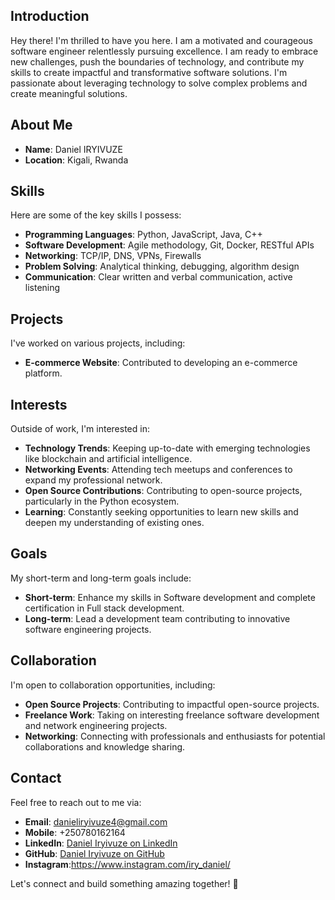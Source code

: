 ## Introduction
Hey there! I'm thrilled to have you here. I am a motivated and courageous software engineer relentlessly pursuing excellence. I am ready to embrace new challenges, push the boundaries of technology, and contribute my skills to create impactful and transformative software solutions. I'm passionate about leveraging technology to solve complex problems and create meaningful solutions.

## About Me
- **Name**: Daniel IRYIVUZE
- **Location**: Kigali, Rwanda
  
## Skills
Here are some of the key skills I possess:
- **Programming Languages**: Python, JavaScript, Java, C++
- **Software Development**: Agile methodology, Git, Docker, RESTful APIs
- **Networking**: TCP/IP, DNS, VPNs, Firewalls
- **Problem Solving**: Analytical thinking, debugging, algorithm design
- **Communication**: Clear written and verbal communication, active listening

## Projects
I've worked on various projects, including:
- **E-commerce Website**: Contributed to developing an e-commerce platform.

## Interests
Outside of work, I'm interested in:
- **Technology Trends**: Keeping up-to-date with emerging technologies like blockchain and artificial intelligence.
- **Networking Events**: Attending tech meetups and conferences to expand my professional network.
- **Open Source Contributions**: Contributing to open-source projects, particularly in the Python ecosystem.
- **Learning**: Constantly seeking opportunities to learn new skills and deepen my understanding of existing ones.

## Goals
My short-term and long-term goals include:
- **Short-term**: Enhance my skills in Software development and complete certification in Full stack development.
- **Long-term**: Lead a development team contributing to innovative software engineering projects.

## Collaboration
I'm open to collaboration opportunities, including:
- **Open Source Projects**: Contributing to impactful open-source projects.
- **Freelance Work**: Taking on interesting freelance software development and network engineering projects.
- **Networking**: Connecting with professionals and enthusiasts for potential collaborations and knowledge sharing.

## Contact
Feel free to reach out to me via:
- **Email**: danieliryivuze4@gmail.com
- **Mobile**: +250780162164
- **LinkedIn**: [Daniel Iryivuze on LinkedIn](https://www.linkedin.com/in/daniel-iryivuze-992141278/)
- **GitHub**: [Daniel Iryivuze on GitHub](https://github.com/Daniel-IRYIVUZE)
- **Instagram**:https://www.instagram.com/iry_daniel/

Let's connect and build something amazing together! 🚀
